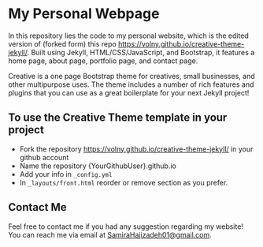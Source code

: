 # My Personal Webpage

In this repository lies the code to my personal website, which is the edited version of (forked form) this repo <https://volny.github.io/creative-theme-jekyll/>. Built using Jekyll, HTML/CSS/JavaScript, and Bootstrap, it features a home page, about page, portfolio page, and contact page.

Creative is a one page Bootstrap theme for creatives, small businesses, and other multipurpose uses.
The theme includes a number of rich features and plugins that you can use as a great boilerplate for your next Jekyll project! 

## To use the Creative Theme template in your project

- Fork the repository <https://volny.github.io/creative-theme-jekyll/> in your github account
- Name the repository {YourGithubUser}.github.io
- Add your info in `_config.yml`
- In `_layouts/front.html` reorder or remove section as you prefer.


## Contact Me

Feel free to contact me if you had any suggestion regarding my website! You can reach me via email at SamiraHajizadeh01@gmail.com.
